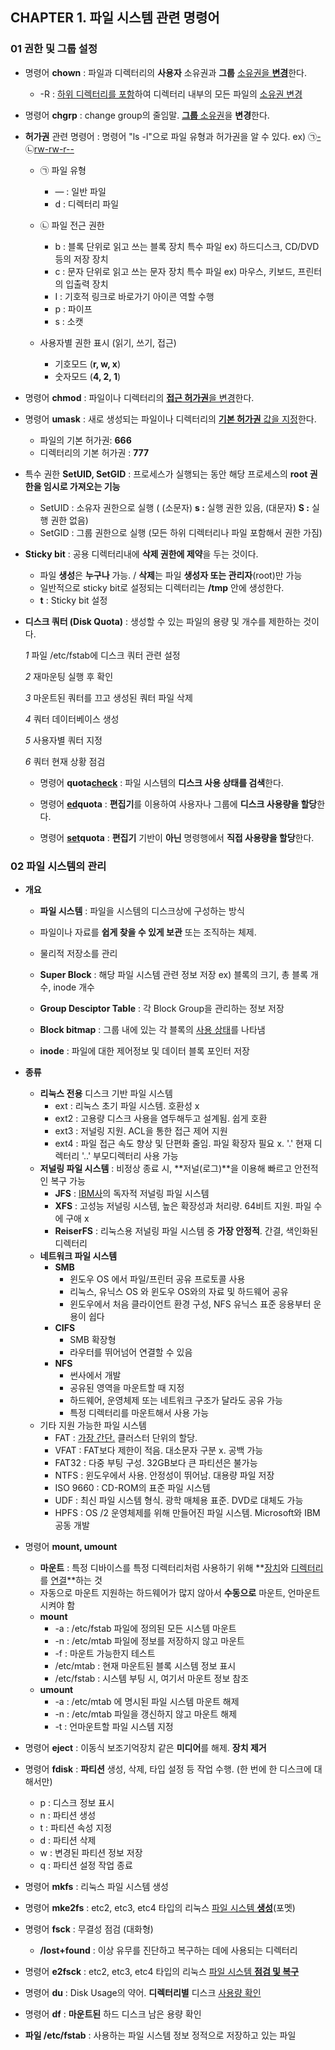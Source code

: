 ## CHAPTER 1. 파일 시스템 관련 명령어



### 01 권한 및 그룹 설정

* 명령어 **chown** : 파일과 디렉터리의 **사용자** 소유권과 **그룹** <u>소유권을 **변경**</u>한다.

  * -R : <u>하위 디렉터리를 포함</u>하여 디렉터리 내부의 모든 파일의 <u>소유권 변경</u> 

* 명령어 **chgrp** : change group의 줄임말. <u>**그룹** 소유권</u>을 **변경**한다.

* **허가권** 관련 명령어 : 명령어 "ls -l"으로 파일 유형과 허가권을 알 수 있다. ex) ㉠<u>-</u> ㉡<u>rw-rw-r--</u>

  * ㉠ 파일 유형

    - ― : 일반 파일

    * d   : 디렉터리 파일

  * ㉡ 파일 전근 권한

    * b : 블록 단위로 읽고 쓰는 블록 장치 특수 파일 ex) 하드디스크, CD/DVD 등의 저장 장치
    * c : 문자 단위로 읽고 쓰는 문자 장치 특수 파일 ex) 마우스, 키보드, 프린터의 입출력 장치 
    * I : 기호적 링크로 바로가기 아이콘 역할 수행 
    * p : 파이프
    * s : 소캣
    
  * 사용자별 권한 표시 (읽기, 쓰기, 접근)

    * 기호모드 (**r, w, x**)
    * 숫자모드 (**4, 2, 1**)

* 명령어 **chmod** : 파일이나 디렉터리의 <u>**접근 허가권**을 변경</u>한다.

* 명령어 **umask** : 새로 생성되는 파일이나 디렉터리의 <u>**기본 허가권** 값을 지정</u>한다.

  * 파일의 기본 허가권: **666**
  * 디렉터리의 기본 허가권 : **777**

* 특수 권한 **SetUID, SetGID** : 프로세스가 실행되는 동안 해당 프로세스의 **root 권한을 임시로 가져오는 기능**

  * SetUID : 소유자 권한으로 실행 ( (소문자) **s :** 실행 권한 있음, (대문자) **S :** 실행 권한 없음)
  * SetGID : 그룹 권한으로 실행 (모든 하위 디렉터리나 파일 포함해서 권한 가짐)

* **Sticky bit** : 공용 디렉터리내에 **삭제 권한에 제약**을 두는 것이다.

  * 파일 **생성**은 **누구나** 가능. / **삭제**는 파일 **생성자 또는 관리자**(root)만 가능
  * 일반적으로 sticky bit로 설정되는 디렉터리는 **/tmp** 안에 생성한다.
  * **t** : Sticky bit 설정

* **디스크 쿼터 (Disk Quota)** : 생성할 수 있는 파일의 용량 및 개수를 제한하는 것이다.

  *1* 파일 /etc/fstab에 디스크 쿼터 관련 설정

  *2* 재마운팅 실행 후 확인

  *3* 마운트된 쿼터를 끄고 생성된 쿼터 파일 삭제

  *4* 쿼터 데이터베이스 생성

  *5* 사용자별 쿼터 지정

  *6* 쿼터 현재 상황 점검

  * 명령어 **quota<u>check</u>** : 파일 시스템의 **디스크 사용 상태를 검색**한다.
  
  * 명령어 **<u>ed</u>quota** : **편집기**를 이용하여 사용자나 그룹에 **디스크 사용량을 할당**한다.
  
  * 명령어 **<u>set</u>quota** : **편집기** 기반이 **아닌** 명령행에서 **직접 사용량을 할당**한다.



### 02 파일 시스템의 관리

* **개요**

  * **파일 시스템** : 파일을 시스템의 디스크상에 구성하는 방식
  * 파일이나 자료를 **쉽게 찾을 수 있게 보관** 또는 조직하는 체제.
  * 물리적 저장소를 관리

  

  * **Super Block** : 해당 파일 시스템 관련 정보 저장 ex) 블록의 크기, 총 블록 개수, inode 개수
  * **Group Desciptor Table** : 각 Block Group을 관리하는 정보 저장
  * **Block bitmap** : 그룹 내에 있는 각 블록의 <u>사용 상태</u>를 나타냄
  * **inode** : 파일에 대한 제어정보 및 데이터 블록 포인터 저장

* **종류**
  * **리눅스 전용** 디스크 기반 파일 시스템
    * ext : 리눅스 초기 파일 시스템. 호환성 x 
    * ext2 : 고용량 디스크 사용을 염두해두고 설계됨. 쉽게 호환
    * ext3 : 저널링 지원. ACL을 통한 접근 제어 지원
    * ext4 : 파일 접근 속도 향상 및 단편화 줄임. 파일 확장자 필요 x. 
                 '.' 현재 디렉터리 '..' 부모디렉터리 사용 가능
  * **저널링 파일 시스템** : 비정상 종료 시, **저널(로그)**을 이용해 빠르고 안전적인 복구 가능
    * **JFS** : <u>IBM사</u>의 독자적 저널링 파일 시스템
    * **XFS** : 고성능 저널링 시스템, 높은 확장성과 처리량. 64비트 지원. 파일 수에 구애 x
    * **ReiserFS** : 리눅스용 저널링 파일 시스템 중 **가장 안정적**. 간결, 색인화된 디렉터리
  * **네트워크 파일 시스템** 
    * **SMB** 
      * 윈도우 OS 에서 파일/프린터 공유 프로토콜 사용
      * 리눅스, 유닉스 OS 와 윈도우 OS와의 자료 및 하드웨어 공유
      * 윈도우에서 처음 클라이언트 환경 구성, NFS 유닉스 표준 응용부터 운용이 쉽다
    * **CIFS** 
      * SMB 확장형
      * 라우터를 뛰어넘어 연결할 수 있음
    * **NFS** 
      * 썬사에서 개발
      * 공유된 영역을 마운트할 때 지정
      * 하드웨어, 운영체제 또는 네트워크 구조가 달라도 공유 가능
      * 특정 디렉터리를 마운트해서 사용 가능
  * 기타 지원 가능한 파일 시스템
    * FAT : <u>가장 간단.</u> 클러스터 단위의 할당.
    * VFAT : FAT보다 제한이 적음. 대소문자 구분 x. 공백 가능
    * FAT32 : 다중 부팅 구성. 32GB보다 큰 파티션은 불가능
    * NTFS : 윈도우에서 사용. 안정성이 뛰어남. 대용량 파일 저장
    * ISO 9660 : CD-ROM의 표준 파일 시스템
    * UDF : 최신 파일 시스템 형식. 광학 매체용 표준. DVD로 대체도 가능
    * HPFS : OS /2 운영체제를 위해 만들어진 파일 시스템. Microsoft와 IBM 공동 개발
* 명령어 **mount, umount** 
  * **마운트** : 특정 디바이스를 특정 디렉터리처럼 사용하기 위해 **<u>장치</u>와 <u>디렉터리</u>를 <u>연결</u>**하는 것
  * 자동으로 마운트 지원하는 하드웨어가 많지 않아서 **수동으로** 마운트, 언마운트 시켜야 함
  * **mount**
    * -a : /etc/fstab 파일에 정의된 모든 시스템 마운트
    * -n : /etc/mtab 파일에 정보를 저장하지 않고 마운트
    * -f : 마운트 가능한지 테스트
    * /etc/mtab : 현재 마운트된 블록 시스템 정보 표시
    * /etc/fstab : 시스템 부팅 시, 여기서 마운트 정보 참조
  * **umount**
    * -a : /etc/mtab 에 명시된 파일 시스템 마운트 해제
    * -n : /etc/mtab 파일을 갱신하지 않고 마운트 해제
    * -t : 언마운트할 파일 시스템 지정
* 명령어 **eject** : 이동식 보조기억장치 같은 **미디어**를 해제. **장치 제거**
* 명령어 **fdisk** : **파티션** 생성, 삭제, 타입 설정 등 작업 수행. (한 번에 한 디스크에 대해서만)
  * p : 디스크 정보 표시
  * n : 파티션 생성
  * t : 파티션 속성 지정
  * d : 파티션 삭제
  * w : 변경된 파티션 정보 저장
  * q : 파티션 설정 작업 종료
* 명령어 **mkfs** : 리눅스 파일 시스템 생성
* 명령어 **mke2fs** : etc2, etc3, etc4 타입의 리눅스 <u>파일 시스템 **생성**</u>(포멧)
* 명령어 **fsck** : 무결성 점검 (대화형)
  
  * **/lost+found** : 이상 유무를 진단하고 복구하는 데에 사용되는 디렉터리
* 명령어 **e2fsck** : etc2, etc3, etc4 타입의 리눅스 <u>파일 시스템 **점검 및 복구**</u>
* 명령어 **du** : Disk Usage의 약어. **디렉터리별** 디스크 <u>사용량 확인</u>
* 명령어 **df** : **마운트된** 하드 디스크 남은 용량 확인
* **파일 /etc/fstab** : 사용하는 파일 시스템 정보 정적으로 저장하고 있는 파일
